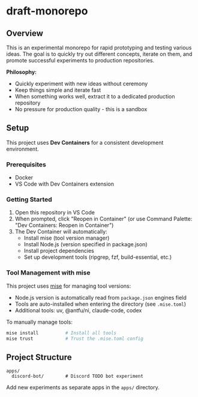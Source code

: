 # draft-monorepo

## Overview

This is an experimental monorepo for rapid prototyping and testing various ideas. The goal is to quickly try out different concepts, iterate on them, and promote successful experiments to production repositories.

**Philosophy:**
- Quickly experiment with new ideas without ceremony
- Keep things simple and iterate fast
- When something works well, extract it to a dedicated production repository
- No pressure for production quality - this is a sandbox

## Setup

This project uses **Dev Containers** for a consistent development environment.

### Prerequisites
- Docker
- VS Code with Dev Containers extension

### Getting Started

1. Open this repository in VS Code
2. When prompted, click "Reopen in Container" (or use Command Palette: "Dev Containers: Reopen in Container")
3. The Dev Container will automatically:
   - Install mise (tool version manager)
   - Install Node.js (version specified in package.json)
   - Install project dependencies
   - Set up development tools (ripgrep, fzf, build-essential, etc.)

### Tool Management with mise

This project uses [mise](https://mise.jdx.dev/) for managing tool versions:
- Node.js version is automatically read from `package.json` engines field
- Tools are auto-installed when entering the directory (see `.mise.toml`)
- Additional tools: uv, @antfu/ni, claude-code, codex

To manually manage tools:
```bash
mise install          # Install all tools
mise trust            # Trust the .mise.toml config
```

## Project Structure

```
apps/
  discord-bot/        # Discord TODO bot experiment
```

Add new experiments as separate apps in the `apps/` directory.